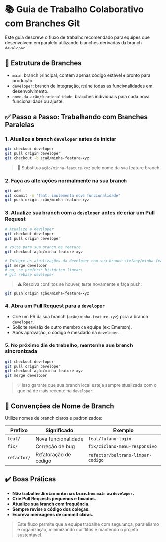 # 📚 Guia de Trabalho Colaborativo com Branches Git

Este guia descreve o fluxo de trabalho recomendado para equipes que desenvolvem em paralelo utilizando branches derivadas da branch `developer`.

## 🧱 Estrutura de Branches

- `main`: branch principal, contém apenas código estável e pronto para produção.
- `developer`: branch de integração, reúne todas as funcionalidades em desenvolvimento.
- `nome-da-ação/funcionalidade`: branches individuais para cada nova funcionalidade ou ajuste.

## ✅ Passo a Passo: Trabalhando com Branches Paralelas

### 1. Atualize a branch `developer` antes de iniciar

```bash
git checkout developer
git pull origin developer
git checkout -b açaõ/minha-feature-xyz
```

> 🔁 Substitua `ação/minha-feature-xyz` pelo nome da sua feature branch.

### 2. Faça as alterações normalmente na sua branch

```bash
git add .
git commit -m "feat: implementa nova funcionalidade"
git push origin ação/minha-feature-xyz
```

### 3. Atualize sua branch com a `developer` antes de criar um Pull Request

```bash
# Atualize a developer
git checkout developer
git pull origin developer

# Volte para sua branch de feature
git checkout ação/minha-feature-xyz

# Integre as atualizações da developer com sua branch stefany/minha-feature-xyz
git merge developer
# ou, se preferir histórico linear:
# git rebase developer
```

> ⚠️ Resolva conflitos se houver, teste novamente e faça push:

```bash
git push origin ação/minha-feature-xyz
```

### 4. Abra um Pull Request para a `developer`

- Crie um PR da sua branch (`ação/minha-feature-xyz`) para a branch `developer`.
- Solicite revisão de outro membro da equipe (ex: Emerson).
- Após aprovação, o código é mesclado na `developer`.

### 5. No próximo dia de trabalho, mantenha sua branch sincronizada

```bash
git checkout developer
git pull origin developer
git checkout ação/minha-feature-xyz
git merge developer
```

> 💡 Isso garante que sua branch local esteja sempre atualizada com o que há de mais recente na `developer`.

## 🔖 Convenções de Nome de Branch

Utilize nomes de branch claros e padronizados:

| Prefixo     | Significado                    | Exemplo                         |
|-------------|--------------------------------|----------------------------------|
| `feat/`     | Nova funcionalidade            | `feat/fulano-login`            |
| `fix/`      | Correção de bug                | `fix/ciclano-menu-responsivo`  |
| `refactor/` | Refatoração de código          | `refactor/beltrano-limpar-codigo`|

## ✔️ Boas Práticas

- **Não trabalhe diretamente nas branches `main` ou `developer`.**
- **Crie Pull Requests pequenos e focados.**
- **Atualize sua branch com frequência.**
- **Sempre revise o código dos colegas.**
- **Escreva mensagens de commit claras.**

> Este fluxo permite que a equipe trabalhe com segurança, paralelismo e organização, minimizando conflitos e mantendo o projeto sustentável.
